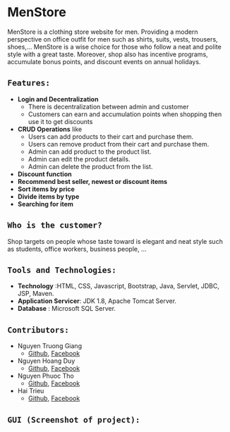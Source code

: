 # MenStore
MenStore is a clothing store website for men. Providing a modern perspective on office outfit for men such as shirts, suits, vests, trousers, shoes,... MenStore is a wise choice for those who follow a neat and polite style with a great taste. Moreover, shop also has incentive programs, accumulate bonus points, and discount events on annual holidays.

## `Features:`
* **Login and Decentralization**
    * There is decentralization between admin and customer
    * Customers can earn and accumulation points when shopping then use it to get discounts
* **CRUD Operations** like
    * Users can add products to their cart and purchase them.
    * Users can remove product from their cart and purchase them.
    * Admin can add product to the product list.
    * Admin can edit the product details.
    * Admin can delete the product from the list.
 * **Discount function**
 * **Recommend best seller, newest or discount items**
 * **Sort items by price**
 * **Divide items by type**
 * **Searching for item**
  
## `Who is the customer?`
Shop targets on people whose taste toward is elegant and neat style such as students, office workers, business people, ...

## `Tools and Technologies:`
* **Technology** :HTML, CSS, Javascript, Bootstrap, Java, Servlet, JDBC, JSP, Maven.
* **Application Servicer**: JDK 1.8, Apache Tomcat Server.
* **Database** : Microsoft SQL Server.

## `Contributors:`
* Nguyen Truong Giang </br>
  -   [Github](https://github.com/GiangNTSE150747), [Facebook](https://www.facebook.com/TrGiang.ne/)
* Nguyen Hoang Duy
  -   [Github](https://github.com/GiangNTSE150747), [Facebook](https://www.facebook.com/TrGiang.ne/)
* Nguyen Phuoc Tho
  -   [Github](https://github.com/NPTho), [Facebook](https://www.facebook.com/IvorEos/)
* Hai Trieu 
  -   [Github](https://github.com/GiangNTSE150747), [Facebook](https://www.facebook.com/TrGiang.ne/)
 ## `GUI (Screenshot of project):`
